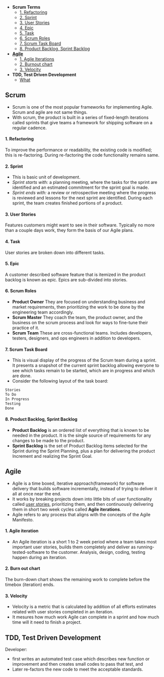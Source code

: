 - **Scrum Terms**
  - [1. Refactoring](#rf)
  - [2. Sprint]( #sp)
  - [3. User Stories](#us)
  - [4. Epic](#ep)
  - [5. Task](#ta)
  - [6. Scrum Roles](#sr)
  - [7. Scrum Task Board](#st)
  - [8. Product Backlog, Sprint Backlog](#ps)
- **[Agile](#ag)**
  - [1. Agile Iterations](#ai)
  - [2. Burnout chart](#bc)
  - [3. Velocity](#v)
- **TDD, Test Driven Development**
  - [What](#tdd)

## Scrum
- Scrum is one of the most popular frameworks for implementing Agile. Scrum and agile are not same things.
- With scrum, the product is built in a series of fixed-length iterations called sprints that give teams a framework for shipping software on a regular cadence.

<a name=rf></a>
#### 1. Refactoring
To improve the performance or readability, the existing code is modified; this is re-factoring. During re-factoring the code functionality remains same.

<a name=sp></a>
#### 2. Sprint
- This is basic unit of development.
- _Sprint starts with:_ a planning meeting, where the tasks for the sprint are identified and an estimated commitment for the sprint goal is made.
- _Sprint ends with:_ a review or retrospective meeting where the progress is reviewed and lessons for the next sprint are identified. During each sprint, the team creates finished portions of a product.

<a name=us></a>
#### 3. User Stories
Features customers might want to see in their software. Typically no more than a couple days work, they form the basis of our Agile plans.
<a name=ta></a>
#### 4. Task 
User stories are broken down into different tasks.
<a name=ep></a>
#### 5. Epic 
A customer described software feature that is itemized in the product backlog is known as epic. Epics are sub-divided into stories.

<a name=sr></a>
#### 6. Scrum Roles
- **Product Owner** They are focused on understanding business and market requirements, then prioritizing the work to be done by the engineering team accordingly.
- **Scrum Master** They coach the team, the product owner, and the business on the scrum process and look for ways to fine-tune their practice of it.
- **Scrum Team** These are cross-functional teams. Includes developers, testers, designers, and ops engineers in addition to developers.

<a name=st></a>
#### 7. Scrum Task Board
- This is visual display of the progress of the Scrum team during a sprint. It presents a snapshot of the current sprint backlog allowing everyone to see which tasks remain to be started, which are in progress and which are done.
- Consider the following layout of the task board:
```c
Stories
To Do
In Progress
Testing
Done
```

<a name=ps></a>
#### 8. Product Backlog, Sprint Backlog
- **Product Backlog** is an ordered list of everything that is known to be needed in the product. It is the single source of requirements for any changes to be made to the product.
- **Sprint Backlog** is the set of Product Backlog items selected for the Sprint during the Sprint Planning, plus a plan for delivering the product Increment and realizing the Sprint Goal.

<a name=ag></a>
## Agile
- Agile is a time boxed, iterative approach(framework) for software delivery that builds software incrementally, instead of trying to deliver it all at once near the end.
- It works by breaking projects down into little bits of user functionality called [user stories](#us), prioritizing them, and then continuously delivering them in short two week cycles called **Agile iterations**.
- Agile refers to any process that aligns with the concepts of the Agile Manifesto.

<a name=ai></a>
#### 1. Agile iteration
- An Agile iteration is a short 1 to 2 week period where a team takes most important user stories, builds them completely and deliver as running-tested-software to the customer. Analysis, design, coding, testing happen during an iteration.

<a name=bc></a>
#### 2. Burn out chart
The burn-down chart shows the remaining work to complete before the timebox (iteration) ends.

<a name=v></a>
#### 3. Velocity
- Velocity is a metric that is calculated by addition of all efforts estimates related with user stories completed in an iteration. 
- It mesures how much work Agile can complete in a sprint and how much time will it need to finish a project.

<a name=tdd></a>
## TDD, Test Driven Development
Developer:
- first writes an automated test case which describes new function or improvement and then creates small codes to pass that test, and
- Later re-factors the new code to meet the acceptable standards.
